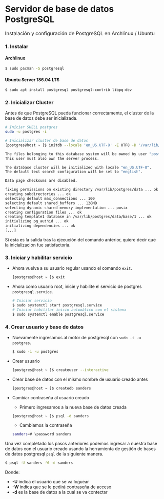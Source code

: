#  Servidor de base de datos PostgreSQL

<p style="font-size: 16px;">Instalación y configuración de PostgreSQL en Archlinux / Ubuntu</p>



### 1. Instalar

#### Archlinux

```bash
$ sudo pacman -S postgresql
```

#### Ubuntu Server 186.04 LTS

```bash
$ sudo apt install postgresql postgresql-contrib libpq-dev
```

### 2. Inicializar Cluster

Antes de que PostgreSQL pueda funcionar correctamente, el cluster de la base de datos debe ser inicializada.

```bash
# Iniciar SHELL postgres
sudo -u postgres -i

# Inicializar cluster de base de datos
[postgres@host ~ ]$ initdb --locale 'en_US.UTF-8' -E UTF8 -D '/var/lib/postgres/data/'
```

```bash
The files belonging to this database system will be owned by user "postgres".
This user must also own the server process.

The database cluster will be initialized with locale "en_US.UTF-8".
The default text search configuration will be set to "english".

Data page checksums are disabled.

fixing permissions on existing directory /var/lib/postgres/data ... ok
creating subdirectories ... ok
selecting default max_connections ... 100
selecting default shared_buffers ... 128MB
selecting dynamic shared memory implementation ... posix
creating configuration files ... ok
creating template1 database in /var/lib/postgres/data/base/1 ... ok
initializing pg_authid ... ok
initializing dependencies ... ok
[...]
```

Si esta es la salida tras la ejecución del comando anterior, quiere decir que la inicialización fue satisfactoria.

### 3. Iniciar y habilitar servicio

- Ahora vuelva a su usuario regular usando el comando `exit`.

    ```bash
    [postgres@host ~ ]$ exit
    ```
- Ahora como usuario root, inicie y habilite el servicio de postgres `postgresql.service`.

    ```bash
    # Iniciar servicio
    $ sudo systemctl start postgresql.service
    # Iniciar habilitar inicio automático con el sistema
    $ sudo systemctl enable postgresql.service
    ```

### 4. Crear usuario y base de datos

- Nuevamente ingresamos al motor de postgresql con `sudo -i -u postgres`.

    ```bash
    $ sudo -i -u postgres
    ```

- Crear usuario

    ```bash
    [postgres@host ~ ]$ createuser --interactive
    ```

- Crear base de datos con el mismo nombre de usuario creado antes

    ```bash
    [postgres@host ~ ]$ createdb sanders
    ```

- Cambiar contraseña al usuario creado

    - Primero ingresamos a la nueva base de datos creada

    ```bash
    [postgres@host ~ ]$ psql -d sanders
    ```
    - Cambiamos la contraseña

    ```bash
    sanders=# \password sanders
    ```

Una vez completado los pasos anteriores podemos ingresar a nuestra base de datos con el usuario creado usando la herramienta de gestión de bases de datos postgresql `psql` de la siguiente manera.

```bash
$ psql -U sanders -W -d sanders
```

Donde:

- **-U** indica el usuario que se va loguear
- **-W** indica que se le pedirá contraseña de acceso
- **-d** es la base de datos a la cual se va contectar
